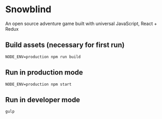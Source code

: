 # Snowblind

An open source adventure game built with universal JavaScript, React + Redux

## Build assets (necessary for first run)

```
NODE_ENV=production npm run build
```

## Run in production mode

```
NODE_ENV=production npm start
```

## Run in developer mode

```
gulp
```

